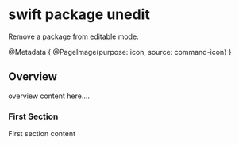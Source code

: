 # swift package unedit

Remove a package from editable mode.

@Metadata {
    @PageImage(purpose: icon, source: command-icon)
}

## Overview

overview content here....

### First Section

First section content
